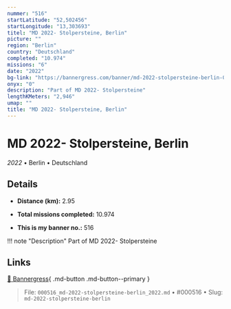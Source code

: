 ```yaml
---
nummer: "516"
startLatitude: "52,502456"
startLongitude: "13,303693"
titel: "MD 2022- Stolpersteine, Berlin"
picture: ""
region: "Berlin"
country: "Deutschland"
completed: "10.974"
missions: "6"
date: "2022"
bg-link: "https://bannergress.com/banner/md-2022-stolpersteine-berlin-0d29"
onyx: "0"
description: "Part of MD 2022- Stolpersteine"
lengthKMeters: "2,946"
umap: ""
title: "MD 2022- Stolpersteine, Berlin"
---
```

# MD 2022- Stolpersteine, Berlin

*2022* • Berlin • Deutschland



## Details
- **Distance (km):** 2.95

- **Total missions completed:** 10.974
- **This is my banner no.:** 516


!!! note "Description"
    Part of MD 2022- Stolpersteine



## Links
[🔗 Bannergress](https://bannergress.com/banner/md-2022-stolpersteine-berlin-0d29){ .md-button .md-button--primary }



> File: `000516_md-2022-stolpersteine-berlin_2022.md` • #000516 • Slug: `md-2022-stolpersteine-berlin`
